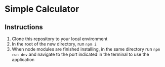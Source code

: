# Simple Calculator

## Instructions
1. Clone this repository to your local environment
2. In the root of the new directory, run ```npm i```
3. When node modules are finished installing, in the same directory run ```npm run dev``` and navigate to the port indicated in the terminal to use the application
